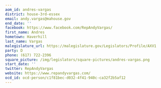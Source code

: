 ```yaml
---
aom_id: andres-vargas
district: house-3rd-essex
email: andy.vargas@mahouse.gov
end_date: ''
facebook: https://www.facebook.com/RepAndyVargas/
first_name: Andres
hometown: Haverhill
last_name: Vargas
malegislature_url: https://malegislature.gov/Legislators/Profile/AXV1
party: D
phone: (617) 722-2396
square_picture: /img/legislators/square-pictures/andres-vargas.png
start_date: ''
twitter: RepAndyVargas
website: https://www.repandyvargas.com/
ocd_id: ocd-person/c1f81bec-d032-4f41-940c-ca32f2b5af12
---
```

